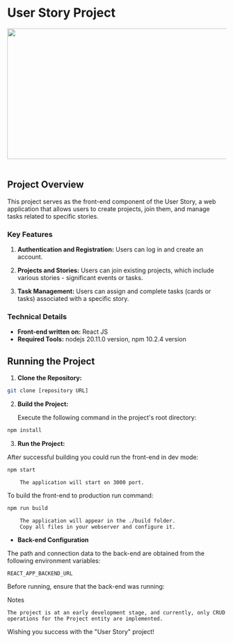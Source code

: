 # User Story Project

<img src="./assets/images/front.png" style="width: 600px; height: 300px;"><br>
<br>

## Project Overview

This project serves as the front-end component of the User Story, a web application that allows users to create projects, join them, and manage tasks related to specific stories.

### Key Features

1. **Authentication and Registration:** Users can log in and create an account.

2. **Projects and Stories:** Users can join existing projects, which include various stories - significant events or tasks.

3. **Task Management:** Users can assign and complete tasks (cards or tasks) associated with a specific story.

### Technical Details

- **Front-end written on:** React JS
- **Required Tools:** nodejs 20.11.0 version, npm 10.2.4 version

## Running the Project

1. **Clone the Repository:**
```bash
git clone [repository URL]
```
2. **Build the Project:**

   Execute the following command in the project's root directory:
```bash
npm install
```

3. **Run the Project:**

After successful building you could run the front-end in dev mode:

```bash
npm start
```
```
    The application will start on 3000 port.
```

To build the front-end to production run command:

```bash
npm run build
```
```text
    The application will appear in the ./build folder.
    Copy all files in your webserver and configure it.
```

* **Back-end Configuration**

The path and connection data to the back-end are obtained from the following environment variables:

    REACT_APP_BACKEND_URL

Before running, ensure that the back-end was running:

Notes

    The project is at an early development stage, and currently, only CRUD operations for the Project entity are implemented.

Wishing you success with the "User Story" project!
